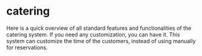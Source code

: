 # catering

Here is a quick overview of all standard features and functionalities of the catering system. 
If you need any customization, you can have it. This system can customize the time of the customers, instead of using manually for reservations.
